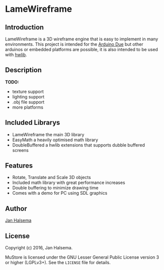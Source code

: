 # LameWireframe #

## Introduction ##

LameWireframe is a 3D wireframe engine that is easy to implement in many environments.
This project is intended for the [Arduino Due](https://www.arduino.cc/en/Main/ArduinoBoardDue) but other arduinos or embedded platforms are possible, it is also intended to be used with [hwlib](http://www.voti.nl/bmptk/n_index.html).

## Description ##

**TODO:**

- texture support
- lighting support
- .obj file support
- more platforms

## Included Librarys ##

- LameWireframe the main 3D library
- EasyMath a heavily optimised math library
- DoubleBuffered a hwlib extensions that supports dubble buffered screens

## Features ##

- Rotate, Translate and Scale 3D objects
- Included math library with great performance increases
- Double buffering to minimize drawing time
- Comes with a demo for PC using SDL graphics

## Author ##
[Jan Halsema](https://github.com/ManDeJan)

## License ##

Copyright (c) 2016, Jan Halsema.

MuStore is licensed under the GNU Lesser General Public License version
3 or higher (LGPLv3+). See the `LICENSE` file for details.
